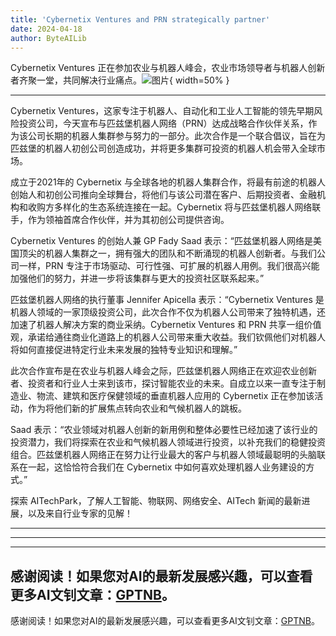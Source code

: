 ```yaml
---
title: 'Cybernetix Ventures and PRN strategically partner'
date: 2024-04-18
author: ByteAILib
---
```


Cybernetix Ventures 正在参加农业与机器人峰会，农业市场领导者与机器人创新者齐聚一堂，共同解决行业痛点。![图片](https://ai-techpark.com/wp-content/uploads/2020/06/Buyer-Guide-500x281-1.jpg){ width=50% }

---
Cybernetix Ventures，这家专注于机器人、自动化和工业人工智能的领先早期风险投资公司，今天宣布与匹兹堡机器人网络（PRN）达成战略合作伙伴关系，作为该公司长期的机器人集群参与努力的一部分。此次合作是一个联合倡议，旨在为匹兹堡的机器人初创公司创造成功，并将更多集群可投资的机器人机会带入全球市场。

成立于2021年的 Cybernetix 与全球各地的机器人集群合作，将最有前途的机器人创始人和初创公司推向全球舞台，将他们与该公司潜在客户、后期投资者、金融机构和收购方多样化的生态系统连接在一起。Cybernetix 将与匹兹堡机器人网络联手，作为领袖首席合作伙伴，并为其初创公司提供咨询。

Cybernetix Ventures 的创始人兼 GP Fady Saad 表示：“匹兹堡机器人网络是美国顶尖的机器人集群之一，拥有强大的团队和不断涌现的机器人创新者。与我们公司一样，PRN 专注于市场驱动、可行性强、可扩展的机器人用例。我们很高兴能加强他们的努力，并进一步将该集群与更大的投资社区联系起来。”

匹兹堡机器人网络的执行董事 Jennifer Apicella 表示：“Cybernetix Ventures 是机器人领域的一家顶级投资公司，此次合作不仅为机器人公司带来了独特机遇，还加速了机器人解决方案的商业采纳。Cybernetix Ventures 和 PRN 共享一组价值观，承诺给通往商业化道路上的机器人公司带来重大收益。我们钦佩他们对机器人将如何直接促进特定行业未来发展的独特专业知识和理解。”

此次合作宣布是在农业与机器人峰会之际，匹兹堡机器人网络正在欢迎农业创新者、投资者和行业人士来到该市，探讨智能农业的未来。自成立以来一直专注于制造业、物流、建筑和医疗保健领域的垂直机器人应用的 Cybernetix 正在参加该活动，作为将他们新的扩展焦点转向农业和气候机器人的跳板。

Saad 表示：“农业领域对机器人创新的新用例和整体必要性已经加速了该行业的投资潜力，我们将探索在农业和气候机器人领域进行投资，以补充我们的稳健投资组合。匹兹堡机器人网络正在努力让行业最大的客户与机器人领域最聪明的头脑联系在一起，这恰恰符合我们在 Cybernetix 中如何喜欢处理机器人业务建设的方式。”

探索 AITechPark，了解人工智能、物联网、网络安全、AITech 新闻的最新进展，以及来自行业专家的见解！ 

---
---

---
感谢阅读！如果您对AI的最新发展感兴趣，可以查看更多AI文钊文章：[GPTNB](https://gptnb.com)。
---
感谢阅读！如果您对AI的最新发展感兴趣，可以查看更多AI文钊文章：[GPTNB](https://gptnb.com)。